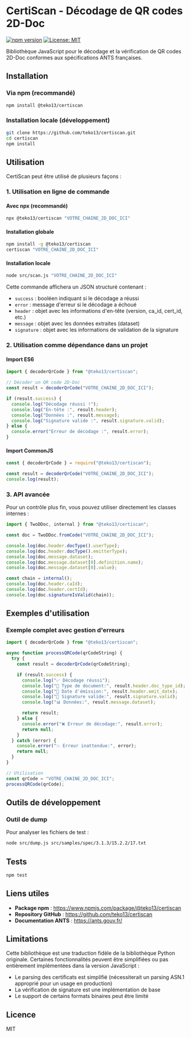 # CertiScan - Décodage de QR codes 2D-Doc

[![npm version](https://badge.fury.io/js/%40teko13%2Fcertiscan.svg)](https://badge.fury.io/js/%40teko13%2Fcertiscan)
[![License: MIT](https://img.shields.io/badge/License-MIT-yellow.svg)](https://opensource.org/licenses/MIT)

Bibliothèque JavaScript pour le décodage et la vérification de QR codes 2D-Doc conformes aux spécifications ANTS françaises.

## Installation

### Via npm (recommandé)

```bash
npm install @teko13/certiscan
```

### Installation locale (développement)

```bash
git clone https://github.com/teko13/certiscan.git
cd certiscan
npm install
```

## Utilisation

CertiScan peut être utilisé de plusieurs façons :

### 1. Utilisation en ligne de commande

#### Avec npx (recommandé)

```bash
npx @teko13/certiscan "VOTRE_CHAINE_2D_DOC_ICI"
```

#### Installation globale

```bash
npm install -g @teko13/certiscan
certiscan "VOTRE_CHAINE_2D_DOC_ICI"
```

#### Installation locale

```bash
node src/scan.js "VOTRE_CHAINE_2D_DOC_ICI"
```

Cette commande affichera un JSON structuré contenant :

- `success` : booléen indiquant si le décodage a réussi
- `error` : message d'erreur si le décodage a échoué
- `header` : objet avec les informations d'en-tête (version, ca_id, cert_id, etc.)
- `message` : objet avec les données extraites (dataset)
- `signature` : objet avec les informations de validation de la signature

### 2. Utilisation comme dépendance dans un projet

#### Import ES6

```javascript
import { decoderQrCode } from "@teko13/certiscan";

// Décoder un QR code 2D-Doc
const result = decoderQrCode("VOTRE_CHAINE_2D_DOC_ICI");

if (result.success) {
  console.log("Décodage réussi !");
  console.log("En-tête :", result.header);
  console.log("Données :", result.message);
  console.log("Signature valide :", result.signature.valid);
} else {
  console.error("Erreur de décodage :", result.error);
}
```

#### Import CommonJS

```javascript
const { decoderQrCode } = require("@teko13/certiscan");

const result = decoderQrCode("VOTRE_CHAINE_2D_DOC_ICI");
console.log(result);
```

### 3. API avancée

Pour un contrôle plus fin, vous pouvez utiliser directement les classes internes :

```javascript
import { TwoDDoc, internal } from "@teko13/certiscan";

const doc = TwoDDoc.fromCode("VOTRE_CHAINE_2D_DOC_ICI");

console.log(doc.header.docType().userType);
console.log(doc.header.docType().emitterType);
console.log(doc.message.dataset);
console.log(doc.message.dataset[0].definition.name);
console.log(doc.message.dataset[0].value);

const chain = internal();
console.log(doc.header.caId);
console.log(doc.header.certId);
console.log(doc.signatureIsValid(chain));
```

## Exemples d'utilisation

### Exemple complet avec gestion d'erreurs

```javascript
import { decoderQrCode } from "@teko13/certiscan";

async function processQRCode(qrCodeString) {
  try {
    const result = decoderQrCode(qrCodeString);

    if (result.success) {
      console.log("✅ Décodage réussi");
      console.log("📄 Type de document:", result.header.doc_type_id);
      console.log("📅 Date d'émission:", result.header.emit_date);
      console.log("🔐 Signature valide:", result.signature.valid);
      console.log("📊 Données:", result.message.dataset);

      return result;
    } else {
      console.error("❌ Erreur de décodage:", result.error);
      return null;
    }
  } catch (error) {
    console.error("💥 Erreur inattendue:", error);
    return null;
  }
}

// Utilisation
const qrCode = "VOTRE_CHAINE_2D_DOC_ICI";
processQRCode(qrCode);
```

## Outils de développement

### Outil de dump

Pour analyser les fichiers de test :

```bash
node src/dump.js src/samples/spec/3.1.3/15.2.2/17.txt
```

## Tests

```bash
npm test
```

## Liens utiles

- **Package npm** : https://www.npmjs.com/package/@teko13/certiscan
- **Repository GitHub** : https://github.com/teko13/certiscan
- **Documentation ANTS** : https://ants.gouv.fr/

## Limitations

Cette bibliothèque est une traduction fidèle de la bibliothèque Python originale. Certaines fonctionnalités peuvent être simplifiées ou pas entièrement implémentées dans la version JavaScript :

- Le parsing des certificats est simplifié (nécessiterait un parsing ASN.1 approprié pour un usage en production)
- La vérification de signature est une implémentation de base
- Le support de certains formats binaires peut être limité

## Licence

MIT
